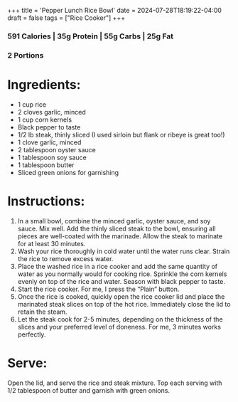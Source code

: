 +++
title = 'Pepper Lunch Rice Bowl'
date = 2024-07-28T18:19:22-04:00
draft = false
tags = ["Rice Cooker"]
+++


### 591 Calories | 35g Protein | 55g Carbs | 25g Fat
### 2 Portions

# Ingredients:
- 1 cup rice
- 2 cloves garlic, minced
- 1 cup corn kernels
- Black pepper to taste
- 1/2 lb steak, thinly sliced (I used sirloin but flank or ribeye is great too!)
- 1 clove garlic, minced
- 2 tablespoon oyster sauce
- 1 tablespoon soy sauce
- 1 tablespoon butter
- Sliced green onions for garnishing

# Instructions:
1. In a small bowl, combine the minced garlic, oyster sauce, and soy sauce. Mix well. Add the thinly sliced steak to the bowl, ensuring all pieces are well-coated with the marinade. Allow the steak to marinate for at least 30 minutes.
2. Wash your rice thoroughly in cold water until the water runs clear. Strain the rice to remove excess water.
3. Place the washed rice in a rice cooker and add the same quantity of water as you normally would for cooking rice. Sprinkle the corn kernels evenly on top of the rice and water. Season with black pepper to taste.
4. Start the rice cooker. For me, I press the “Plain” button.
5. Once the rice is cooked, quickly open the rice cooker lid and place the marinated steak slices on top of the hot rice. Immediately close the lid to retain the steam.
6. Let the steak cook for 2-5 minutes, depending on the thickness of the slices and your preferred level of doneness. For me, 3 minutes works perfectly.

# Serve:
Open the lid, and serve the rice and steak mixture. Top each serving with 1/2 tablespoon of butter and garnish with green onions.
